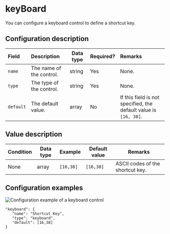 # keyBoard

You can configure a keyboard control to define a shortcut key.

## Configuration description

|Field|Description|Data type|Required?|Remarks|
|:----|:----------|---------|:--------|:------|
|`name`|The name of the control.|string|Yes|None.|
|`type`|The type of the control.|string|Yes|None.|
|`default`|The default value.|array|No|If this field is not specified, the default value is `[16, 38]`.|

## Value description

|Condition|Data type|Example|Default value|Remarks|
|---------|---------|-------|-------------|-------|
|None|array|`[16,38]`|`[16,38]`|ASCII codes of the shortcut key.|

## Configuration examples

![Configuration example of a keyboard control](https://static-aliyun-doc.oss-accelerate.aliyuncs.com/assets/img/en-US/1089301161/p92935.png)

```
"keyboard": {
   "name": "Shortcut Key",
   "type": "keyboard",  
   "default": [16,38]
}
```

